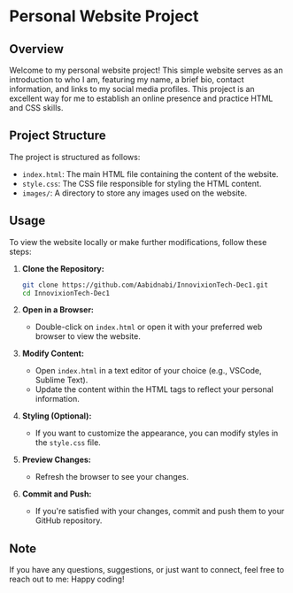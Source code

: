 # Personal Website Project

## Overview

Welcome to my personal website project! This simple website serves as an introduction to who I am, featuring my name, a brief bio, contact information, and links to my social media profiles. This project is an excellent way for me to establish an online presence and practice HTML and CSS skills.

## Project Structure

The project is structured as follows:

- `index.html`: The main HTML file containing the content of the website.
- `style.css`: The CSS file responsible for styling the HTML content.
- `images/`: A directory to store any images used on the website.

## Usage

To view the website locally or make further modifications, follow these steps:

1. **Clone the Repository:**
    ```bash
    git clone https://github.com/Aabidnabi/InnovixionTech-Dec1.git
    cd InnovixionTech-Dec1
    ```

2. **Open in a Browser:**
    - Double-click on `index.html` or open it with your preferred web browser to view the website.

3. **Modify Content:**
    - Open `index.html` in a text editor of your choice (e.g., VSCode, Sublime Text).
    - Update the content within the HTML tags to reflect your personal information.

4. **Styling (Optional):**
    - If you want to customize the appearance, you can modify styles in the `style.css` file.

5. **Preview Changes:**
    - Refresh the browser to see your changes.

6. **Commit and Push:**
    - If you're satisfied with your changes, commit and push them to your GitHub repository.

## **Note**

If you have any questions, suggestions, or just want to connect, feel free to reach out to me:
Happy coding!
